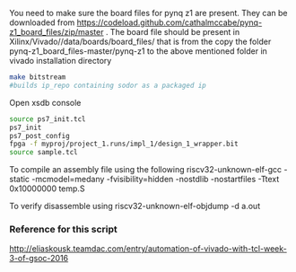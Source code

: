 You need to make sure the board files for pynq z1 are present. They can be downloaded from https://codeload.github.com/cathalmccabe/pynq-z1_board_files/zip/master . The board file should be present in Xilinx/Vivado/<version>/data/boards/board_files/ that is from the copy the folder pynq-z1_board_files-master/pynq-z1 to the above mentioned folder in vivado installation directory 

```bash
make bitstream
#builds ip_repo containing sodor as a packaged ip
```
Open xsdb console
```bash
source ps7_init.tcl
ps7_init
ps7_post_config
fpga -f myproj/project_1.runs/impl_1/design_1_wrapper.bit
source sample.tcl
```

To compile an assembly file using the following 
riscv32-unknown-elf-gcc -static -mcmodel=medany -fvisibility=hidden -nostdlib -nostartfiles -Ttext 0x10000000 temp.S 

To verify disassemble using 
riscv32-unknown-elf-objdump -d a.out

### Reference for this script
http://eliaskousk.teamdac.com/entry/automation-of-vivado-with-tcl-week-3-of-gsoc-2016
